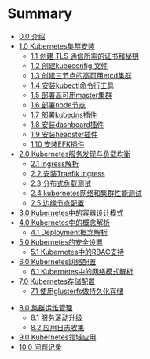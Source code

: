 # Summary

* [0.0 介绍](README.md)
* [1.0 Kubernetes集群安装](00-kubernetes安装前言.md)
   * [1.1 创建 TLS 通信所需的证书和秘钥](01-TLS证书和秘钥.md)
   * [1.2 创建kubeconfig 文件](02-kubeconfig文件.md)
   * [1.3 创建三节点的高可用etcd集群](03-高可用etcd集群.md)
   * [1.4 安装kubectl命令行工具](04-kubectl命令行工具.md)
   * [1.5 部署高可用master集群](05-部署高可用master集群.md)
   * [1.6 部署node节点](06-部署node节点.md)
   * [1.7 部署kubedns插件](07-安装kubedns插件.md)
   * [1.8 安装dashboard插件](08-安装dashboard插件.md)
   * [1.9 安装heapster插件](09-安装heapster插件.md)
   * [1.10 安装EFK插件](10-安装EFK插件.md)
* [2.0 Kubernetes服务发现与负载均衡]()
   * [2.1 Ingress解析](11-ingress解析.md)
   * [2.2 安装Traefik ingress](12-安装traefik-ingress.md)
   * [2.3 分布式负载测试](14-分布式负载测试.md)
   * [2.4 kubernetes网络和集群性能测试](15-kubernetes网络和集群性能测试.md)
   * [2.5 边缘节点配置](18-边缘节点配置.md)
* [3.0 Kubernetes中的容器设计模式]()
* [4.0 Kubernetes中的概念解析]()
   * [4.1 Deployment概念解析](20-deployment概念解析.md)
* [5.0 Kubernetes的安全设置]()
   * [5.1 Kubernetes中的RBAC支持](13-kubernetes中的RBAC支持.md)
* [6.0 Kubernetes网络配置]()
   * [6.1 Kubernetes中的网络模式解析](16-kubernetes中的网络模式解析.md)
* [7.0 Kubernetes存储配置]()
   * [7.1 使用glusterfs做持久化存储](17-使用glusterfs做持久化存储.md)
- [8.0 集群运维管理]()
  - [8.1 服务滚动升级](19-服务滚动升级.md)
  - [8.2 应用日志收集](21-应用日志收集.md)
- [9.0 Kubernetes领域应用]()
- [10.0 问题记录](issues.md)


